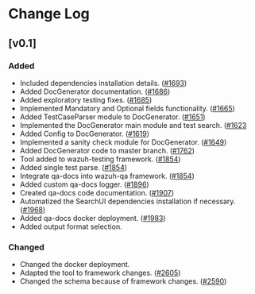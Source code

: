 # Change Log

## [v0.1]

### Added
  - Included dependencies installation details. ([#1693](https://github.com/wazuh/wazuh-qa/pull/1693))
  - Added DocGenerator documentation. ([#1686](https://github.com/wazuh/wazuh-qa/pull/1686))
  - Added exploratory testing fixes. ([#1685](https://github.com/wazuh/wazuh-qa/pull/1685))
  - Implemented Mandatory and Optional fields functionality. ([#1665](https://github.com/wazuh/wazuh-qa/pull/1665))
  - Added TestCaseParser module to DocGenerator. ([#1651](https://github.com/wazuh/wazuh-qa/pull/1651))
  - Implemented the DocGenerator main module and test search. ([#1623](https://github.com/wazuh/wazuh-qa/pull/1623)
  - Added Config to DocGenerator. ([#1619](https://github.com/wazuh/wazuh-qa/pull/1619))
  - Implemented a sanity check module for DocGenerator. ([#1649](https://github.com/wazuh/wazuh-qa/pull/1649))
  - Added DocGenerator code to master branch. ([#1762](https://github.com/wazuh/wazuh-qa/pull/1762))
  - Tool added to wazuh-testing framework. ([#1854](https://github.com/wazuh/wazuh-qa/pull/1854))
  - Added single test parse. ([#1854](https://github.com/wazuh/wazuh-qa/pull/1854))
  - Integrate qa-docs into wazuh-qa framework. ([#1854](https://github.com/wazuh/wazuh-qa/pull/1854))
  - Added custom qa-docs logger. ([#1896](https://github.com/wazuh/wazuh-qa/pull/1896))
  - Created qa-docs code documentation. ([#1907](https://github.com/wazuh/wazuh-qa/pull/1907))
  - Automatized the SearchUI dependencies installation if necessary. ([#1968](https://github.com/wazuh/wazuh-qa/pull/1968))
  - Added qa-docs docker deployment. ([#1983](https://github.com/wazuh/wazuh-qa/pull/1983))
  - Added output format selection.

### Changed

- Changed the docker deployment. 
- Adapted the tool to framework changes. ([#2605](https://github.com/wazuh/wazuh-qa/pull/2605))
- Changed the schema because of framework changes. ([#2590](https://github.com/wazuh/wazuh-qa/issues/2590))
